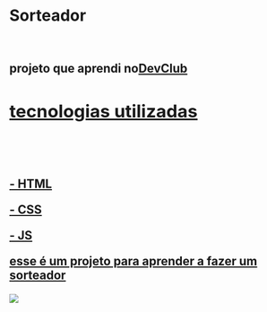 <h1>Sorteador</h1>
<br>
<h2>projeto que aprendi no<a href="https//rodolfomori.com.br/devclub">DevClub</a</h2>
<h2>tecnologias utilizadas</h2>
<br>
<br>
<p>- HTML </p>
<p>- CSS </p>
<p>- JS </p>
<p>esse é um projeto para aprender a fazer um sorteador</p>
<img src="https://github.com/Verneloira/sorteador/blob/main/assets/desktop%20novo.png">
